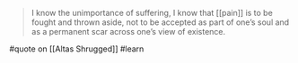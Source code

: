 > I know the unimportance of suffering, I know that [[pain]] is to be fought and thrown aside, not to be accepted as part of one’s soul and as a permanent scar across one’s view of existence.

#quote  on  [[Altas Shrugged]] #learn